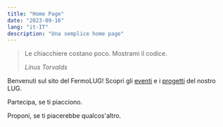 ```yaml
---
title: "Home Page"
date: "2023-09-16"
lang: "it-IT"
description: "Una semplice home page"
---
```

> Le chiacchiere costano poco.
> Mostrami il codice.
> 
> <footer><cite>Linus Torvalds</cite></footer>

Benvenuti sul sito del FermoLUG! Scopri gli [eventi](/calendario.html) e i [progetti](/progetti.html) del nostro LUG.

Partecipa, se ti piacciono.

Proponi, se ti piacerebbe qualcos'altro.
